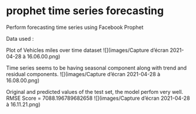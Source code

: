 # prophet time series forecasting
Perform forecasting time series using Facebook Prophet 

Data used : 


Plot of Vehicles miles over time dataset
![](images/Capture d’écran 2021-04-28 à 16.06.00.png)

Time series seems to be having seasonal component along with trend and residual components.
![](images/Capture d’écran 2021-04-28 à 16.08.00.png)

Original and predicted values of the test set, the model perfom very well.
RMSE Score = 7088.196789682658
![](images/Capture d’écran 2021-04-28 à 16.11.21.png)

